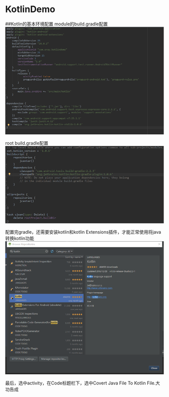 # KotlinDemo
##Kotlin的基本环境配置
module的build.gradle配置
![build1](https://github.com/nielev/KotlinDemo/blob/master/app/src/main/res/mipmap-hdpi/build1.png)

root build.gradle配置
![build1](https://github.com/nielev/KotlinDemo/blob/master/app/src/main/res/mipmap-hdpi/build2.png)

配置完gradle，还需要安装kotlin和kotlin Extensions插件，才能正常使用将java转换kotlin功能
![build1](https://github.com/nielev/KotlinDemo/blob/master/app/src/main/res/mipmap-hdpi/setting.png)

最后，选中activity，在Code标题栏下，选中Covert Java File To Kotlin File.大功告成
